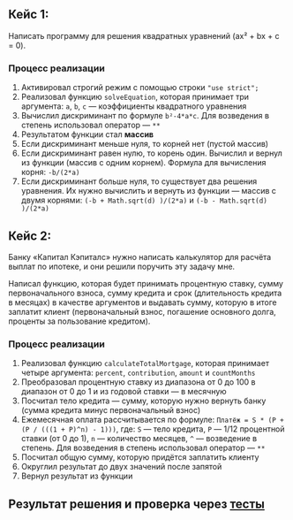 ## Кейс 1:
Написать программу для решения квадратных уравнений (ax² + bx + c = 0).

### Процесс реализации
1. Активировал строгий режим c помощью строки `"use strict";`
2. Реализовал функцию `solveEquation`, которая принимает три аргумента: `a`, `b`, `c` — коэффициенты квадратного уравнения
3. Вычислил дискриминант по формуле `b²-4*a*c`. Для возведения в степень использовал оператор — `**`
4. Результатом функции стал **массив**
5. Если дискриминант меньше нуля, то корней нет (пустой массив)
6. Если дискриминант равен нулю, то корень один. Вычислил и вернул из функции (массив с одним корнем). Формула для вычисления корня: `-b/(2*a)`
7. Если дискриминант больше нуля, то существует два решения уравнения. Их нужно вычислить и вернуть из функции — массив с двумя корнями: `(-b + Math.sqrt(d) )/(2*a)` и `(-b - Math.sqrt(d) )/(2*a)`

## Кейс 2:

Банку «Капитал Кэпиталс» нужно написать калькулятор для расчёта выплат по ипотеке, и они решили поручить эту задачу мне. 

Написал функцию, которая будет принимать процентную ставку, сумму первоначального взноса, сумму кредита и срок (длительность кредита в месяцах) в качестве аргументов и выдавать сумму, которую в итоге заплатит клиент (первоначальный взнос, погашение основного долга, проценты за пользование кредитом). 

### Процесс реализации
1. Реализовал функцию `calculateTotalMortgage`, которая принимает четыре аргумента: `percent`, `contribution`, `amount` и `countMonths`
2. Преобразовал процентную ставку из диапазона от 0 до 100 в диапазон от 0 до 1 и из годовой ставки — в месячную
3. Посчитал тело кредита — сумму, которую нужно вернуть банку (сумма кредита минус первоначальный взнос)
4. Ежемесячная оплата рассчитывается по формуле: `Платёж = S * (P + (P / (((1 + P)^n) - 1)))`, где:
`S` — тело кредита, `P` — 1/12 процентной ставки (от 0 до 1), `n` — количество месяцев, `^` — возведение в степень. Для возведения в степень использовал оператор — `**`
5. Посчитал общую сумму, которую придётся заплатить клиенту
6. Округлил результат до двух значений после запятой
7. Вернул результат из функции


## Результат решения и проверка через [тесты](https://maximbestintheworld.github.io/bjs-2-homeworks/1.base-concepts/)
